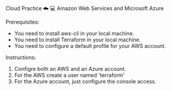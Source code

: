 Cloud Practice ☁️ 💻
Amazon Web Services and Microsoft Azure

Prerequisites:
* You need to install aws-cli in your local machine.
* You need to install Terraform in your local machine.
* You need to configure a default profile for your AWS account.

Instructions:
1. Configre both an AWS and an Azure account.
2. For the AWS create a user named 'terraform'
3. For the Azure account, just configure the console access.
